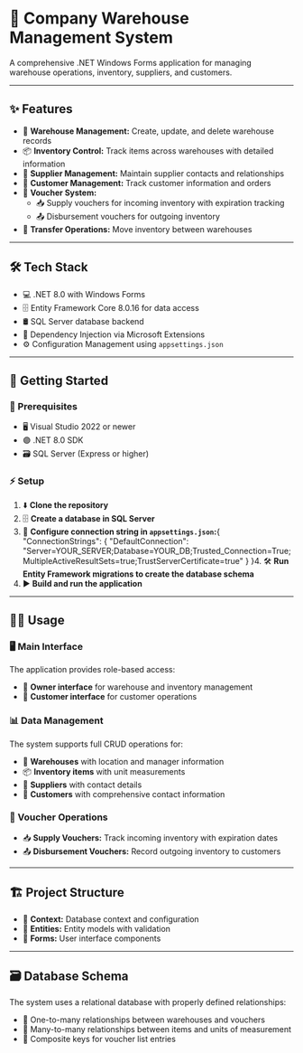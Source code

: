 # 🏢 Company Warehouse Management System

A comprehensive .NET Windows Forms application for managing warehouse operations, inventory, suppliers, and customers.

---

## ✨ Features

- 🏬 **Warehouse Management:** Create, update, and delete warehouse records
- 📦 **Inventory Control:** Track items across warehouses with detailed information
- 🤝 **Supplier Management:** Maintain supplier contacts and relationships
- 👥 **Customer Management:** Track customer information and orders
- 🧾 **Voucher System:**
  - 📥 Supply vouchers for incoming inventory with expiration tracking
  - 📤 Disbursement vouchers for outgoing inventory
- 🔄 **Transfer Operations:** Move inventory between warehouses

---

## 🛠️ Tech Stack

- 💻 .NET 8.0 with Windows Forms
- 🗄️ Entity Framework Core 8.0.16 for data access
- 🛢️ SQL Server database backend
- 🧩 Dependency Injection via Microsoft Extensions
- ⚙️ Configuration Management using `appsettings.json`

---

## 🚀 Getting Started

### 📝 Prerequisites

- 🖥️ Visual Studio 2022 or newer
- 🟣 .NET 8.0 SDK
- 🗃️ SQL Server (Express or higher)

### ⚡ Setup

1. ⬇️ **Clone the repository**
2. 🗄️ **Create a database in SQL Server**
3. 📝 **Configure connection string in `appsettings.json`:**{
  "ConnectionStrings": {
    "DefaultConnection": "Server=YOUR_SERVER;Database=YOUR_DB;Trusted_Connection=True;MultipleActiveResultSets=true;TrustServerCertificate=true"
     }
   }4. 🛠️ **Run Entity Framework migrations to create the database schema**
5. ▶️ **Build and run the application**

---

## 🧑‍💻 Usage

### 🖥️ Main Interface

The application provides role-based access:

- 👑 **Owner interface** for warehouse and inventory management
- 👥 **Customer interface** for customer operations

### 📊 Data Management

The system supports full CRUD operations for:

- 🏬 **Warehouses** with location and manager information
- 📦 **Inventory items** with unit measurements
- 🤝 **Suppliers** with contact details
- 👥 **Customers** with comprehensive contact information

### 🧾 Voucher Operations

- 📥 **Supply Vouchers:** Track incoming inventory with expiration dates
- 📤 **Disbursement Vouchers:** Record outgoing inventory to customers

---

## 🏗️ Project Structure

- 📂 **Context:** Database context and configuration
- 📂 **Entities:** Entity models with validation
- 📂 **Forms:** User interface components

---

## 🗃️ Database Schema

The system uses a relational database with properly defined relationships:

- 🔗 One-to-many relationships between warehouses and vouchers
- 🔗 Many-to-many relationships between items and units of measurement
- 🔑 Composite keys for voucher list entries

